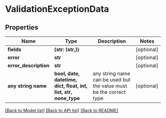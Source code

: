 # ValidationExceptionData


## Properties
Name | Type | Description | Notes
------------ | ------------- | ------------- | -------------
**fields** | **{str: (str,)}** |  | [optional] 
**error** | **str** |  | [optional] 
**error_description** | **str** |  | [optional] 
**any string name** | **bool, date, datetime, dict, float, int, list, str, none_type** | any string name can be used but the value must be the correct type | [optional]

[[Back to Model list]](../README.md#documentation-for-models) [[Back to API list]](../README.md#documentation-for-api-endpoints) [[Back to README]](../README.md)


